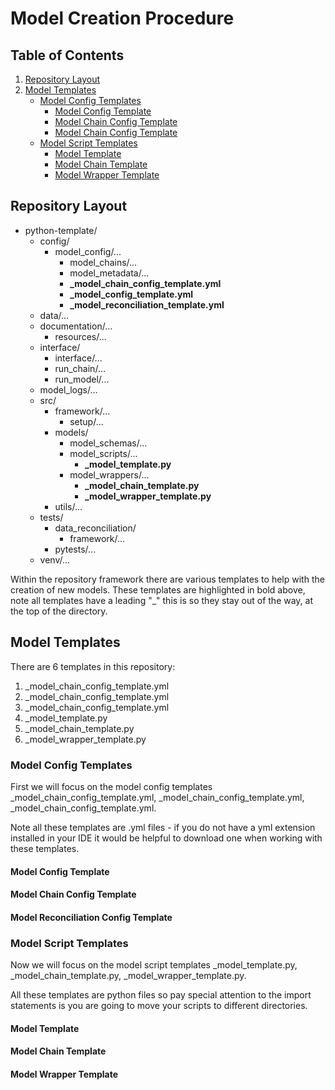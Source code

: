 # Model Creation Procedure

## Table of Contents
1. [Repository Layout](#repository-layout)
2. [Model Templates](#model-templates)
   * [Model Config Templates](#model-config-templates)
     * [Model Config Template](#model-config-template)
     * [Model Chain Config Template](#model-chain-config-template)
     * [Model Chain Config Template](#model-chain-config-template)
   * [Model Script Templates](#model-script-templates)
     * [Model Template](#model-template)
     * [Model Chain Template](#model-chain-template)
     * [Model Wrapper Template](#model-wrapper-template)

## Repository Layout
* python-template/
  * config/
    * model_config/...
      * model_chains/...
      * model_metadata/...
      * **_model_chain_config_template.yml**
      * **_model_config_template.yml**
      * **_model_reconciliation_template.yml**
  * data/...
  * documentation/...
    * resources/...
  * interface/
    * interface/...
    * run_chain/...
    * run_model/...
  * model_logs/...
  * src/
    * framework/...
      * setup/...
    * models/
      * model_schemas/...
      * model_scripts/...
        * **_model_template.py**
      * model_wrappers/...
        * **_model_chain_template.py**
        * **_model_wrapper_template.py**
    * utils/...
  * tests/
    * data_reconciliation/
      * framework/...
    * pytests/...
  * venv/...


Within the repository framework there are various templates to help
with the creation of new models. These templates are highlighted in bold
above, note all templates have a leading "_" this is so they stay out of the way, at the top of the directory.

## Model Templates
There are 6 templates in this repository:
1. _model_chain_config_template.yml
2. _model_chain_config_template.yml
3. _model_chain_config_template.yml
4. _model_template.py
5. _model_chain_template.py
6. _model_wrapper_template.py

### Model Config Templates
First we will focus on the model config templates _model_chain_config_template.yml, 
_model_chain_config_template.yml, _model_chain_config_template.yml. 

Note all these templates are .yml files - if you do not have  a yml extension installed in your IDE it would be 
helpful to download one when working with these templates.

#### Model Config Template

#### Model Chain Config Template

#### Model Reconciliation Config Template

### Model Script Templates
Now we will focus on the model script templates _model_template.py, _model_chain_template.py, 
_model_wrapper_template.py.

All these templates are python files so pay special attention to the import statements
is you are going to move your scripts to different directories.

#### Model Template

#### Model Chain Template

#### Model Wrapper Template